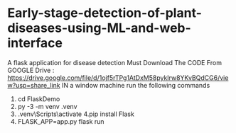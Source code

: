 # Early-stage-detection-of-plant-diseases-using-ML-and-web-interface
A flask application for disease detection
Must Download The CODE From GOOGLE Drive : https://drive.google.com/file/d/1ojf5rTPg1AtDxM58pykIrw8YKvBQdCG6/view?usp=share_link
IN a window machine run the following commands
1. cd FlaskDemo
2. py -3 -m venv .venv
3. .venv\Scripts\activate
4.pip install Flask
5. FLASK_APP=app.py flask run
